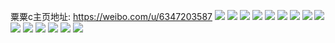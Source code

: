 粟粟c主页地址: https://weibo.com/u/6347203587 
![](https://wx4.sinaimg.cn/mw2000/006VydBply1h8xp87ule3j31900u0wj1.jpg) 
![](https://wx4.sinaimg.cn/mw2000/006VydBply1h8xp88utrwj30u0190aeh.jpg) 
![](https://wx4.sinaimg.cn/mw2000/006VydBply1h8vnckjdmpj30gj0hbgmn.jpg) 
![](https://wx4.sinaimg.cn/mw2000/006VydBply1h8jhhn6za5j32c0340e81.jpg) 
![](https://wx4.sinaimg.cn/mw2000/006VydBply1h8jhhlhajkj32c0340hdu.jpg) 
![](https://wx4.sinaimg.cn/mw2000/006VydBply1h8f4yj6jznj30u0140dki.jpg) 
![](https://wx4.sinaimg.cn/mw2000/006VydBply1h8f4yk5ksuj30u0140q82.jpg) 
![](https://wx4.sinaimg.cn/mw2000/006VydBply1h8f4yko9qwj30u0140wjm.jpg) 
![](https://wx4.sinaimg.cn/mw2000/006VydBply1h8f4yl6uf3j30u0140q8c.jpg) 
![](https://wx4.sinaimg.cn/mw2000/006VydBply1h8ae9ey1jcj30u0140qey.jpg) 
![](https://wx4.sinaimg.cn/mw2000/006VydBply1h8ae9frsnjj30u0140dqx.jpg) 
![](https://wx4.sinaimg.cn/mw2000/006VydBply1h8ae9gle0cj30u01404a5.jpg) 
![](https://wx4.sinaimg.cn/mw2000/006VydBply1h8ae9h4atnj30u0140n3e.jpg) 
![](https://wx4.sinaimg.cn/mw2000/006VydBply1h8ae9dydocj30u0140te3.jpg) 
![](https://wx4.sinaimg.cn/mw2000/006VydBply1h8ae9hos8fj30u012wdlf.jpg) 
